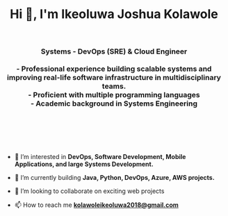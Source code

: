 <h1 align="center">Hi 👋, I'm Ikeoluwa Joshua Kolawole</h1>
<br>
<h3 align="center">
    Systems -  DevOps (SRE) & Cloud Engineer 
    <br>
    <br>
    - Professional experience building scalable systems and improving real-life software infrastructure in multidisciplinary teams. 
    <br>
    - Proficient with multiple programming languages
    <br>
    - Academic background in Systems Engineering
    <br>
    <br>
    <br>
</h3>
<br>
<br>

- 🔭 I’m interested in **DevOps, Software Development, Mobile Applications, and large Systems Development.**

- 🌱 I’m currently building **Java, Python, DevOps, Azure, AWS projects.**

- 👯 I’m looking to collaborate on exciting web projects

- 📫 How to reach me **kolawoleikeoluwa2018@gmail.com**
<br>
